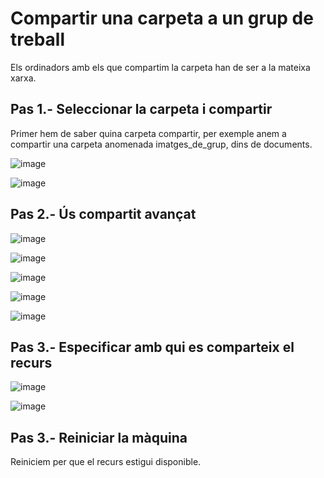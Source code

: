 # Compartir una carpeta a un grup de treball

Els ordinadors amb els que compartim la carpeta han de ser a la mateixa xarxa.

## Pas 1.- Seleccionar la carpeta i compartir

Primer hem de saber quina carpeta compartir, per exemple anem a compartir una carpeta anomenada imatges_de_grup, dins de documents.

![image](https://github.com/XaSaFa/MP04/assets/110727546/a25d76a7-e90f-468b-9eac-4fa78c5be5f3)

![image](https://github.com/XaSaFa/MP04/assets/110727546/0b3e67d2-3497-470b-8164-e531b592734b)

## Pas 2.- Ús compartit avançat

![image](https://github.com/XaSaFa/MP04/assets/110727546/89f215f2-4a71-496b-97fa-240b8aad9c99)

![image](https://github.com/XaSaFa/MP04/assets/110727546/af51a73c-2973-4943-af76-75b7e4456f84)

![image](https://github.com/XaSaFa/MP04/assets/110727546/a14e5ac6-e0ac-4d65-b535-177e3447e23f)

![image](https://github.com/XaSaFa/MP04/assets/110727546/390de2e7-6b58-45d6-8f63-a15059aaf5b8)

![image](https://github.com/XaSaFa/MP04/assets/110727546/84d26cf5-1a15-4748-85d1-098934eb9583)

## Pas 3.- Especificar amb qui es comparteix el recurs

![image](https://github.com/XaSaFa/MP04/assets/110727546/df9d7f5a-6ada-4581-9595-32621b44c5af)

![image](https://github.com/XaSaFa/MP04/assets/110727546/c7074900-78fd-4eb6-abf2-4bdd02269f8e)

## Pas 3.- Reiniciar la màquina

Reiniciem per que el recurs estigui disponible.
